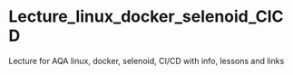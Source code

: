 # Lecture_linux_docker_selenoid_CICD
Lecture for AQA linux, docker, selenoid, CI/CD with info, lessons and links
